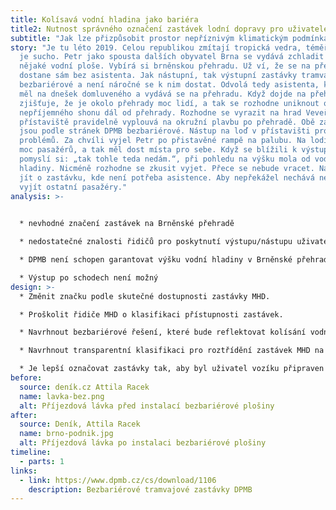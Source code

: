 ```yaml
---
title: Kolísavá vodní hladina jako bariéra
title2: Nutnost správného označení zastávek lodní dopravy pro uživatele vozíku
subtitle: "Jak lze přizpůsobit prostor nepříznivým klimatickým podmínkám? "
story: "Je tu léto 2019. Celou republikou zmítají tropická vedra, téměř neprší –
  je sucho. Petr jako spousta dalších obyvatel Brna se vydává zchladit se k
  nějaké vodní ploše. Vybírá si brněnskou přehradu. Už ví, že se na přehradu
  dostane sám bez asistenta. Jak nástupní, tak výstupní zastávky tramvaje jsou
  bezbariérové a není náročné se k nim dostat. Odvolá tedy asistenta, kterého
  měl na dnešek domluveného a vydává se na přehradu. Když dojde na přehradu
  zjišťuje, že je okolo přehrady moc lidí, a tak se rozhodne uniknout od
  nepříjemného shonu dál od přehrady. Rozhodne se vyrazit na hrad Veveří, kam z
  přístaviště pravidelně vyplouvá na okružní plavbu po přehradě. Obě zastávky
  jsou podle stránek DPMB bezbariérové. Nástup na loď v přístavišti probíhal bez
  problémů. Za chvíli vyjel Petr po přistavěné rampě na palubu. Na lodi nebylo
  moc pasažérů, a tak měl dost místa pro sebe. Když se blížili k výstupnímu molu
  pomyslí si: „tak tohle teda nedám.“, při pohledu na výšku mola od vodní
  hladiny. Nicméně rozhodne se zkusit vyjet. Přece se nebude vracet. Navíc má
  jít o zastávku, kde není potřeba asistence. Aby nepřekážel nechává nejdříve
  vyjít ostatní pasažéry."
analysis: >-
  

  * nevhodné značení zastávek na Brněnské přehradě

  * nedostatečné znalosti řidičů pro poskytnutí výstupu/nástupu uživatelům vozíku, viz pasport (XY)

  * DPMB není schopen garantovat výšku vodní hladiny v Brněnské přehradě

  * Výstup po schodech není možný
design: >-
  * Změnit značku podle skutečné dostupnosti zastávky MHD.

  * Proškolit řidiče MHD o klasifikaci přístupnosti zastávek.

  * Navrhnout bezbariérové řešení, které bude reflektovat kolísání vodní hladiny.

  * Navrhnout transparentní klasifikaci pro roztřídění zastávek MHD na bezbariérové s asistencí a bezbariérové bez asistence.

  * Je lepší označovat zastávky tak, aby byl uživatel vozíku připraven na horší variantu (vyšší/nižší nástupiště).
before:
  source: deník.cz Attila Racek
  name: lavka-bez.png
  alt: Příjezdová lávka před instalací bezbariérové plošiny
after:
  source: Deník, Attila Racek
  name: brno-podnik.jpg
  alt: Příjezdová lávka po instalaci bezbariérové plošiny
timeline:
  - parts: 1
links:
  - link: https://www.dpmb.cz/cs/download/1106
    description: Bezbariérové tramvajové zastávky DPMB
---
```

